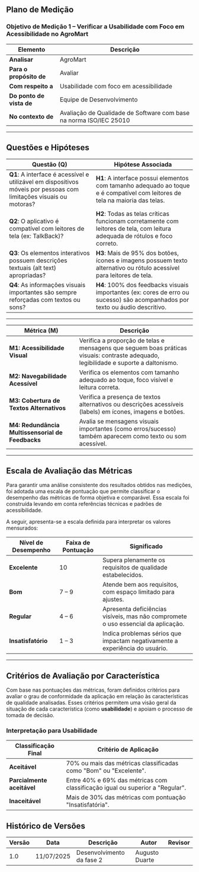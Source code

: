 ## Plano de Medição

### Objetivo de Medição 1 – Verificar a Usabilidade com Foco em Acessibilidade no AgroMart

| Elemento              | Descrição                                                                 |
|------------------------|---------------------------------------------------------------------------|
| **Analisar**           | AgroMart                                                                  |
| **Para o propósito de**| Avaliar                                                                   |
| **Com respeito a**     | Usabilidade com foco em acessibilidade                                   |
| **Do ponto de vista de**| Equipe de Desenvolvimento                                                |
| **No contexto de**     | Avaliação de Qualidade de Software com base na norma ISO/IEC 25010       |

---


## Questões e Hipóteses

| Questão (Q)                                                                                                     | Hipótese Associada                                                                                                               |
|-----------------------------------------------------------------------------------------------------------------|----------------------------------------------------------------------------------------------------------------------------------|
| **Q1**: A interface é acessível e utilizável em dispositivos móveis por pessoas com limitações visuais ou motoras? | **H1**: A interface possui elementos com tamanho adequado ao toque e é compatível com leitores de tela na maioria das telas.     |
| **Q2**: O aplicativo é compatível com leitores de tela (ex: TalkBack)?                                          | **H2**: Todas as telas críticas funcionam corretamente com leitores de tela, com leitura adequada de rótulos e foco correto.     |
| **Q3**: Os elementos interativos possuem descrições textuais (alt text) apropriadas?                            | **H3**: Mais de 95% dos botões, ícones e imagens possuem texto alternativo ou rótulo acessível para leitores de tela.            |
| **Q4**: As informações visuais importantes são sempre reforçadas com textos ou sons?                            | **H4**: 100% dos feedbacks visuais importantes (ex: cores de erro ou sucesso) são acompanhados por texto ou áudio descritivo.    |



---

| Métrica (M)                            | Descrição                                                                                                       | 
|----------------------------------------|-----------------------------------------------------------------------------------------------------------------|
| **M1: Acessibilidade Visual**          | Verifica a proporção de telas e mensagens que seguem boas práticas visuais: contraste adequado, legibilidade e suporte a daltonismo. |    
| **M2: Navegabilidade Acessível**          | Verifica os elementos com tamanho adequado ao toque, foco visível e leitura correta. |        |
| **M3: Cobertura de Textos Alternativos** | Verifica a presença de textos alternativos ou descrições acessíveis (labels) em ícones, imagens e botões.       |        
| **M4: Redundância Multissensorial de Feedbacks** | Avalia se mensagens visuais importantes (como erros/sucesso) também aparecem como texto ou som acessível.       |         

---

## Escala de Avaliação das Métricas

Para garantir uma análise consistente dos resultados obtidos nas medições, foi adotada uma escala de pontuação que permite classificar o desempenho das métricas de forma objetiva e comparável. Essa escala foi construída levando em conta referências técnicas e padrões de acessibilidade.

A seguir, apresenta-se a escala definida para interpretar os valores mensurados:

| **Nível de Desempenho** | **Faixa de Pontuação** | **Significado** |
|--------------------------|-------------------------|------------------|
| **Excelente**            | 10                      | Supera plenamente os requisitos de qualidade estabelecidos. |
| **Bom**                  | 7 – 9                   | Atende bem aos requisitos, com espaço limitado para ajustes. |
| **Regular**              | 4 – 6                   | Apresenta deficiências visíveis, mas não compromete o uso essencial da aplicação. |
| **Insatisfatório**       | 1 – 3                   | Indica problemas sérios que impactam negativamente a experiência do usuário. |

---

## Critérios de Avaliação por Característica

Com base nas pontuações das métricas, foram definidos critérios para avaliar o grau de conformidade da aplicação em relação às características de qualidade analisadas. Esses critérios permitem uma visão geral da situação de cada característica (como **usabilidade**) e apoiam o processo de tomada de decisão.

### Interpretação para Usabilidade

| **Classificação Final**      | **Critério de Aplicação** |
|------------------------------|----------------------------|
| **Aceitável**                | 70% ou mais das métricas classificadas como "Bom" ou "Excelente". |
| **Parcialmente aceitável**   | Entre 40% e 69% das métricas com classificação igual ou superior a "Regular". |
| **Inaceitável**              | Mais de 30% das métricas com pontuação "Insatisfatória". |




## Histórico de Versões

| Versão | Data       | Descrição               | Autor                    | Revisor                |
|--------|------------|--------------------------|---------------------------|------------------------|
| 1.0    | 11/07/2025 | Desenvolvimento da fase 2 | Augusto Duarte           |                        |